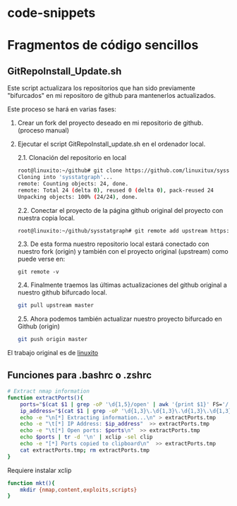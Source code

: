 # code-snippets
# Fragmentos de código sencillos

## GitRepoInstall_Update.sh

Este script actualizara los repositorios que han sido previamente "bifurcados" en mi repositoro de github para mantenerlos actualizados.

Este proceso se hará en varias fases:

1. Crear un fork del proyecto deseado en mi repositorio de github. (proceso manual)

2. Ejecutar el script GitRepoInstall_update.sh en el ordenador local.

    2.1. Clonación del repositorio en local
    ```bash
    root@linuxito:~/github# git clone https://github.com/linuxitux/sysstatgraph.git
    Cloning into 'sysstatgraph'...
    remote: Counting objects: 24, done.
    remote: Total 24 (delta 0), reused 0 (delta 0), pack-reused 24
    Unpacking objects: 100% (24/24), done.
    ```
    2.2. Conectar el proyecto de la página github original del proyecto con nuestra copia local.
    ```bash
    root@linuxito:~/github/sysstatgraph# git remote add upstream https://github.com/magnetikonline/sysstatgraph.git
    ```
    2.3. De esta forma nuestro repositorio local estará conectado con nuestro fork (origin) y también con el proyecto original (upstream) como puede verse en:
    ```
    git remote -v
    ```
    2.4. Finalmente traemos las últimas actualizaciones del github original a nuestro github bifurcado local.
    ```bash
    git pull upstream master
    ```
    2.5. Ahora podemos también actualizar nuestro proyecto bifurcado en Github (origin)
    ```bash
    git push origin master
    ```

El trabajo original es de [linuxito](https://www.linuxito.com/programacion/890-como-mantener-tu-fork-sincronizado-con-upstream-en-git)

## Funciones para .bashrc o .zshrc
```bash
# Extract nmap information
function extractPorts(){
    ports="$(cat $1 | grep -oP '\d{1,5}/open' | awk '{print $1}' FS='/' | xargs | tr ' ' ',')"
    ip_address="$(cat $1 | grep -oP '\d{1,3}\.\d{1,3}\.\d{1,3}\.\d{1,3}' | sort -u | head -n 1)"
    echo -e "\n[*] Extracting information...\n" > extractPorts.tmp
    echo -e "\t[*] IP Address: $ip_address"  >> extractPorts.tmp
    echo -e "\t[*] Open ports: $ports\n"  >> extractPorts.tmp
    echo $ports | tr -d '\n' | xclip -sel clip
    echo -e "[*] Ports copied to clipboard\n"  >> extractPorts.tmp
    cat extractPorts.tmp; rm extractPorts.tmp
}
```
Requiere instalar xclip
```bash
function mkt(){
    mkdir {nmap,content,exploits,scripts}
}
```
